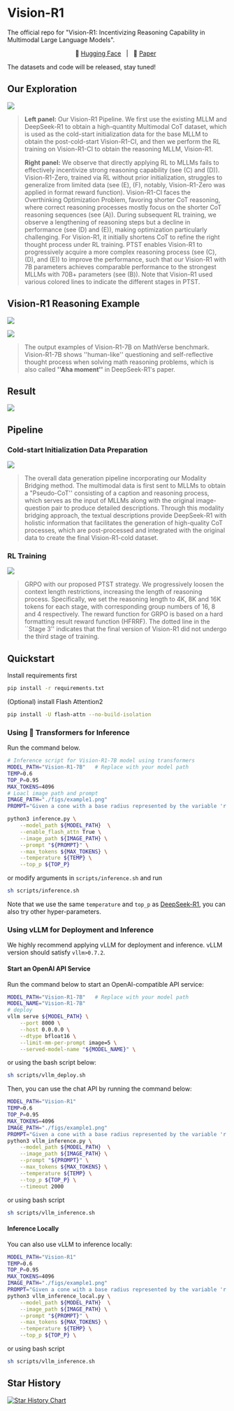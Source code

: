 # Vision-R1

The official repo for "Vision-R1: Incentivizing Reasoning Capability in Multimodal Large Language Models".

<p align="center">
       🤗 <a href="">Hugging Face</a>&nbsp&nbsp | &nbsp&nbsp📑 <a href="https://arxiv.org/abs/2503.06749">Paper</a>&nbsp&nbsp
</p>

The datasets and code will be released, stay tuned!

## Our Exploration

![](figs/exploration.png)

> **Left panel:** Our Vision-R1 Pipeline. We first use the existing MLLM and DeepSeek-R1 to obtain a high-quantity Multimodal CoT dataset, which is used as the cold-start initialization data for the base MLLM to obtain the post-cold-start Vision-R1-CI, and then we perform the RL training on Vision-R1-CI to obtain the reasoning MLLM, Vision-R1.
>
> **Right panel:** We observe that directly applying RL to MLLMs fails to effectively incentivize  strong reasoning capability (see (C) and (D)).  Vision-R1-Zero, trained via RL without prior initialization, struggles to generalize from limited data (see (E), (F), notably, Vision-R1-Zero was applied in format reward function). Vision-R1-CI faces the Overthinking Optimization Problem, favoring shorter CoT reasoning, where correct reasoning processes mostly focus on the shorter CoT reasoning sequences (see (A)). During subsequent RL training, we observe a lengthening of reasoning steps but a decline in performance (see (D) and (E)), making optimization particularly challenging. For Vision-R1, it initially shortens CoT to refine the right thought process under RL training. PTST enables Vision-R1 to progressively acquire a more complex reasoning process (see (C), (D), and (E)) to improve the performance, such that our Vision-R1 with 7B parameters achieves comparable performance to the strongest MLLMs with 70B+ parameters (see (B)). Note that Vision-R1 used various colored lines to indicate the different stages in PTST.

## Vision-R1 Reasoning Example

![](figs/reasoning_example.png)



![](figs/reasoning_example1.png)

> The output examples of Vision-R1-7B on MathVerse benchmark. Vision-R1-7B shows ''human-like'' questioning and self-reflective thought process when solving math reasoning problems, which is also called **''Aha moment''** in DeepSeek-R1's paper.

## Result

![](figs/result_7B.png)

## Pipeline

### Cold-start Initialization Data Preparation

![](figs/data_pipeline.png)

> The overall data generation pipeline incorporating our Modality Bridging method. The multimodal data is first sent to MLLMs to obtain a "Pseudo-CoT'' consisting of a caption and reasoning process, which serves as the input of MLLMs along with the original image-question pair to produce detailed descriptions. Through this modality bridging approach, the textual descriptions provide DeepSeek-R1 with holistic information that facilitates the generation of high-quality CoT processes, which are post-processed and integrated with the original data to create the final Vision-R1-cold dataset.

### RL Training

![](figs/PTST.png)

> GRPO with our proposed PTST strategy.  We progressively loosen the context length restrictions, increasing the length of reasoning process. Specifically, we set the reasoning length to 4K, 8K and 16K tokens for each stage, with corresponding group numbers of 16, 8 and 4 respectively. The reward function for GRPO is based on a hard formatting result reward function (HFRRF). The dotted line in the ``Stage 3'' indicates that the final version of Vision-R1 did not undergo the third stage of training.

## Quickstart

Install requirements first

```bash
pip install -r requirements.txt
```

(Optional) install Flash Attention2

```bash
pip install -U flash-attn --no-build-isolation
```

### Using 🤗  Transformers for Inference

Run the command below.

```bash
# Inference script for Vision-R1-7B model using transformers
MODEL_PATH="Vision-R1-7B"   # Replace with your model path
TEMP=0.6
TOP_P=0.95
MAX_TOKENS=4096
# Loacl image path and prompt
IMAGE_PATH="./figs/example1.png"
PROMPT="Given a cone with a base radius represented by the variable 'r' (r = 1) and a slant height represented by the variable 's' (s = 3), determine the lateral surface area using variables.\nChoices:\nA: 2π\nB: 3π\nC: 6π\nD: 8π"

python3 inference.py \
    --model_path ${MODEL_PATH}  \
    --enable_flash_attn True \
    --image_path ${IMAGE_PATH} \
    --prompt "${PROMPT}" \
    --max_tokens ${MAX_TOKENS} \
    --temperature ${TEMP} \
    --top_p ${TOP_P}
```

or modify arguments in `scripts/inference.sh` and run

```bash
sh scripts/inference.sh
```

Note that we use the same `temperature` and `top_p` as [DeepSeek-R1](https://huggingface.co/deepseek-ai/DeepSeek-R1/blob/main/generation_config.json), you can also try other hyper-parameters.

### Using vLLM for Deployment and Inference

We highly recommend applying vLLM for deployment and inference. vLLM version should satisfy `vllm>0.7.2`.

#### Start an OpenAI API Service

Run the command below to start an OpenAI-compatible API service:

```bash
MODEL_PATH="Vision-R1-7B"   # Replace with your model path
MODEL_NAME="Vision-R1-7B"
# deploy
vllm serve ${MODEL_PATH} \
    --port 8000 \
    --host 0.0.0.0 \
    --dtype bfloat16 \
    --limit-mm-per-prompt image=5 \
    --served-model-name "${MODEL_NAME}" \
```

or using the bash script below:

```bash
sh scripts/vllm_deploy.sh
```

Then, you can use the chat API by running the command below:

```bash
MODEL_PATH="Vision-R1"
TEMP=0.6
TOP_P=0.95
MAX_TOKENS=4096
IMAGE_PATH="./figs/example1.png"
PROMPT="Given a cone with a base radius represented by the variable 'r' (r = 1) and a slant height represented by the variable 's' (s = 3), determine the lateral surface area using variables.\nChoices:\nA: 2π\nB: 3π\nC: 6π\nD: 8π"
python3 vllm_inference.py \
    --model_path ${MODEL_PATH}  \
    --image_path ${IMAGE_PATH} \
    --prompt "${PROMPT}" \
    --max_tokens ${MAX_TOKENS} \
    --temperature ${TEMP} \
    --top_p ${TOP_P} \
    --timeout 2000 
```

or using bash script

```bash
sh scripts/vllm_inference.sh
```

#### Inference Locally

You can also use vLLM to inference locally:

```bash
MODEL_PATH="Vision-R1"
TEMP=0.6
TOP_P=0.95
MAX_TOKENS=4096
IMAGE_PATH="./figs/example1.png"
PROMPT="Given a cone with a base radius represented by the variable 'r' (r = 1) and a slant height represented by the variable 's' (s = 3), determine the lateral surface area using variables.\nChoices:\nA: 2π\nB: 3π\nC: 6π\nD: 8π"
python3 vllm_inference_local.py \
    --model_path ${MODEL_PATH}  \
    --image_path ${IMAGE_PATH} \
    --prompt "${PROMPT}" \
    --max_tokens ${MAX_TOKENS} \
    --temperature ${TEMP} \
    --top_p ${TOP_P} \
```

or using bash script

```bash
sh scripts/vllm_inference.sh
```

## Star History


[![Star History Chart](https://api.star-history.com/svg?repos=Osilly/Vision-R1&type=Date)](https://www.star-history.com/#Osilly/Vision-R1&Date)
